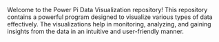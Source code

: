 Welcome to the Power Pi Data Visualization repository! This repository contains a powerful program designed to visualize various types of data effectively. The visualizations help in monitoring, analyzing, and gaining insights from the data in an intuitive and user-friendly manner.
